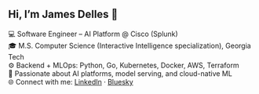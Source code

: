 ## Hi, I’m James Delles 👋

💻 Software Engineer – AI Platform @ Cisco (Splunk)  
🎓 M.S. Computer Science (Interactive Intelligence specialization), Georgia Tech  
⚙️ Backend + MLOps: Python, Go, Kubernetes, Docker, AWS, Terraform  
🚀 Passionate about AI platforms, model serving, and cloud-native ML    
🌐 Connect with me: [LinkedIn](https://www.linkedin.com/in/jamesdelles) · [Bluesky](https://bsky.app/profile/jamesdelles.bsky.social)  
